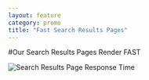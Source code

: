 ```yaml
---
layout: feature
category: promo
title: "Fast Search Results Pages"
---
```


#Our Search Results Pages Render FAST

![Search Results Page Response Time](https://9fddeb862c037f6d2190-f1564c64756a8cfee25b6b19953b1d23.ssl.cf2.rackcdn.com/promo-speed.png "Search Results Page Response Time")